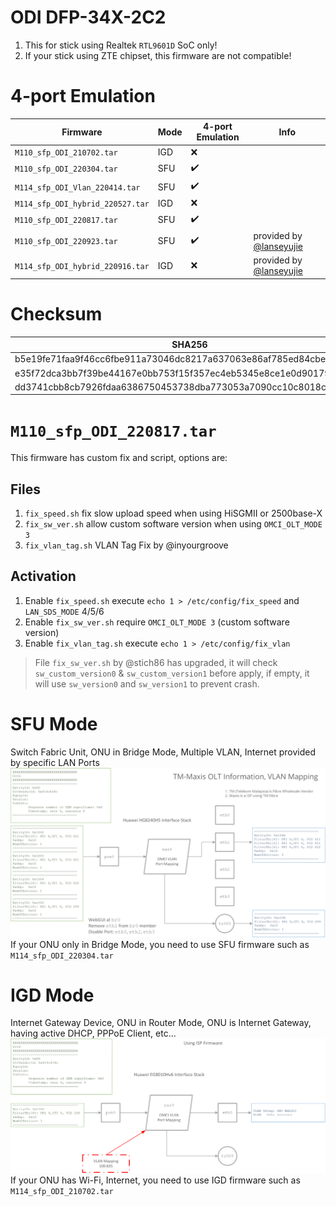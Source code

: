 # ODI DFP-34X-2C2
1. This for stick using Realtek `RTL9601D` SoC only!
2. If your stick using ZTE chipset, this firmware are not compatible!

# 4-port Emulation
| Firmware                         | Mode | 4-port Emulation | Info |
|----------------------------------|------|------------------|------|
| `M110_sfp_ODI_210702.tar`        | IGD  | ❌ |  |
| `M110_sfp_ODI_220304.tar`        | SFU  | ✔️ |  |
| `M114_sfp_ODI_Vlan_220414.tar`   | SFU  | ✔️ |  |
| `M114_sfp_ODI_hybrid_220527.tar` | IGD  | ❌ |  |
| `M110_sfp_ODI_220817.tar`        | SFU  | ✔️ |  |
| `M110_sfp_ODI_220923.tar`        | SFU  | ✔️ | provided by [@lanseyujie](https://github.com/lanseyujie) |
| `M114_sfp_ODI_hybrid_220916.tar` | IGD  | ❌ | provided by [@lanseyujie](https://github.com/lanseyujie) |

# Checksum
| SHA256 | File name |
|--------|-----------|
| b5e19fe71faa9f46cc6fbe911a73046dc8217a637063e86af785ed84cbe452c3 | M110_sfp_ODI_220817.tar |
| e35f72dca3bb7f39be44167e0bb753f15f357ec4eb5345e8ce1e0d90179a38ab | M110_sfp_ODI_220923.tar |
| dd3741cbb8cb7926fdaa6386750453738dba773053a7090cc10c8018c7bb265d | M114_sfp_ODI_hybrid_220916.tar |

# `M110_sfp_ODI_220817.tar`
This firmware has custom fix and script, options are:

## Files
1. `fix_speed.sh` fix slow upload speed when using HiSGMII or 2500base-X
2. `fix_sw_ver.sh` allow custom software version when using `OMCI_OLT_MODE 3`
3. `fix_vlan_tag.sh` VLAN Tag Fix by @inyourgroove

## Activation
1. Enable `fix_speed.sh` execute `echo 1 > /etc/config/fix_speed` and `LAN_SDS_MODE` 4/5/6
2. Enable `fix_sw_ver.sh` require `OMCI_OLT_MODE 3` (custom software version)
3. Enable `fix_vlan_tag.sh` execute `echo 1 > /etc/config/fix_vlan`

> File `fix_sw_ver.sh` by @stich86 has upgraded, it will check `sw_custom_version0` & `sw_custom_version1` before apply, if empty, it will use `sw_version0` and `sw_version1` to prevent crash.

# SFU Mode
Switch Fabric Unit, ONU in Bridge Mode, Multiple VLAN, Internet provided by specific LAN Ports
![SFU](../../Docs/Images/xPON%20OMCI%20MIB%20SFU%20Mode.png)
If your ONU only in Bridge Mode, you need to use SFU firmware such as `M114_sfp_ODI_220304.tar`

# IGD Mode
Internet Gateway Device, ONU in Router Mode, ONU is Internet Gateway, having active DHCP, PPPoE Client, etc...
![IGD](../../Docs/Images/xPON%20OMCI%20MIB%20IGD%20Mode.png)
If your ONU has Wi-Fi, Internet, you need to use IGD firmware such as `M114_sfp_ODI_210702.tar`
